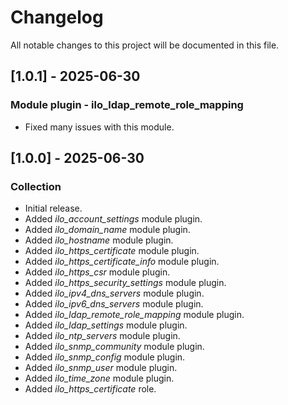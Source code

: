 # Changelog

All notable changes to this project will be documented in this file.

## [1.0.1] - 2025-06-30

### Module plugin - ilo_ldap_remote_role_mapping

- Fixed many issues with this module.

## [1.0.0] - 2025-06-30

### Collection

- Initial release.
- Added *ilo_account_settings* module plugin.
- Added *ilo_domain_name* module plugin.
- Added *ilo_hostname* module plugin.
- Added *ilo_https_certificate* module plugin.
- Added *ilo_https_certificate_info* module plugin.
- Added *ilo_https_csr* module plugin.
- Added *ilo_https_security_settings* module plugin.
- Added *ilo_ipv4_dns_servers* module plugin.
- Added *ilo_ipv6_dns_servers* module plugin.
- Added *ilo_ldap_remote_role_mapping* module plugin.
- Added *ilo_ldap_settings* module plugin.
- Added *ilo_ntp_servers* module plugin.
- Added *ilo_snmp_community* module plugin.
- Added *ilo_snmp_config* module plugin.
- Added *ilo_snmp_user* module plugin.
- Added *ilo_time_zone* module plugin.
- Added *ilo_https_certificate* role.
